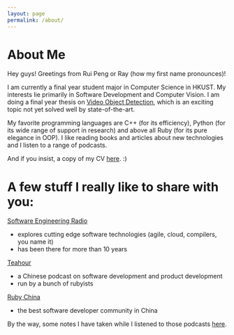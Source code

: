 ```yaml
---
layout: page
permalink: /about/
---
```


# About Me

Hey guys! Greetings from Rui Peng or Ray (how my first name pronounces)!

I am currently a final year student major in Computer Science in HKUST. My interests lie primarily in Software Development and Computer Vision. I am doing a final year thesis on [Video Object Detection](http://image-net.org/challenges/LSVRC/2015/#vid), which is an exciting topic not yet solved well by state-of-the-art.

My favorite programming languages are C++ (for its efficiency), Python (for its wide range of support in research) and above all Ruby (for its pure elegance in OOP). I like reading books and articles about new technologies and I listen to a range of podcasts.

And if you insist, a copy of my CV [here](). :)

# A few stuff I really like to share with you:

[Software Engineering Radio](http://www.se-radio.net/)

* explores cutting edge software technologies (agile, cloud, compilers, you name it)
* has been there for more than 10 years

[Teahour](http://teahour.fm/)

* a Chinese podcast on software development and product development
* run by a bunch of rubyists

[Ruby China](https://ruby-china.org/)

* the best software developer community in China

By the way, some notes I have taken while I listened to those podcasts [here](https://github.com/raypeng/podcast-notes).
